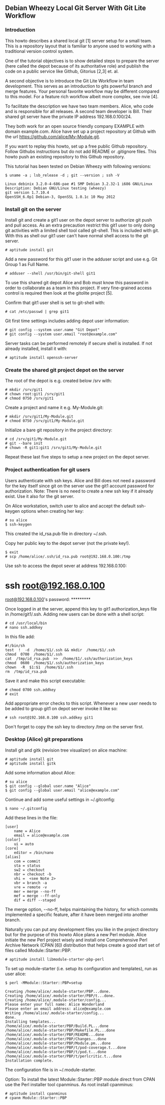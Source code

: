 ## Debian Wheezy Local Git Server With Git Lite Workflow

### Introduction

This howto describes a shared local git [1] server setup for a small team.
This is a repository layout that is familiar to anyone used to working with
a traditional version control system.

One of the tutorial objectives is to show detailed steps to prepare the server
(here called the depot because of its authoritative role) and publish the code
on a public service like Github, Gitorius [2,3] et. al.

A second objective is to introduce the Git Lite Workflow in team development.
This serves as an introduction to gits powerful branch and merge features.
Your personal favorite workflow may be different compared to this model.
For a feature rich workflow albeit more complex, see nvie [4].

To facilitate the description we have two team members. Alice, who code and is
responsible for all releases. A second team developer is Bill. Their shared git
server have the private IP address 192.168.0.100/24.

They both work for an open source friendly company EXAMPLE with domain
example.com. Alice have set up a project repository at Github with the
url https://github.com/alice/My-Module.git.

If you want to replay this howto, set up a free public Github repository.
Follow Githubs instructions but do not add README or .gitignore files.
This howto push an existing repository to this Github repository.

This tutorial has been tested on Debian Wheezy with following versions:

    $ uname -a ; lsb_release -d ; git --version ; ssh -V
    
    Linux debinix 3.2.0-4-686-pae #1 SMP Debian 3.2.32-1 i686 GNU/Linux
    Description: Debian GNU/Linux testing (wheezy)
    git version 1.7.10.4
    OpenSSH_6.0p1 Debian-3, OpenSSL 1.0.1c 10 May 2012

 
### Install git on the server

Install git and create a git1 user on the depot server to authorize git
push and pull access. As an extra precaution restrict this git1 user to
only doing git activities with a limited shell tool called git-shell.
This is included with git. With this as shell our git1 user can't have
normal shell access to the git server.

    # aptitude install git

Add a new password for this git1 user in the adduser script and use e.g.
Git Group 1 as Full Name.

    # adduser --shell /usr/bin/git-shell git1

To use this shared git depot Alice and Bob must know this password in order
to collaborate as a team in this project. If very fine-grained access control
is required then look at the gitolite project [5].

Confirm that git1 user shell is set to git-shell with:

    # cat /etc/passwd | grep git1

Git first time settings includes adding depot user information:

    # git config --system user.name "Git Depot"
    # git config --system user.email "root@example.com"

Server tasks can be performed remotely if secure shell is installed.
If not already installed, install it with:

    # aptitude install openssh-server

 
### Create the shared git project depot on the server

The root of the depot is e.g. created below /srv with:

    # mkdir /srv/git1
    # chown root:git1 /srv/git1
    # chmod 0750 /srv/git1

Create a project and name it e.g. My-Module.git:

    # mkdir /srv/git1/My-Module.git
    # chmod 0750 /srv/git1/My-Module.git

Initialize a bare git repository in the project directory:

    # cd /srv/git1/My-Module.git
    # git --bare init
    # chown -R git1:git1 /srv/git1/My-Module.git

Repeat these last five steps to setup a new project on the depot server.

 
### Project authentication for git users

Users authenticate with ssh keys. Alice and Bill does not need a password
for the key itself since git on the server use the git1 account password
for authorization. Note: There is no need to create a new ssh key if it
already exist. Use it also for the git server.

On Alice workstation, switch user to alice and accept the default ssh-keygen
options when creating her key:

    # su alice
    $ ssh-keygen

This created the id_rsa.pub file in directory ~/.ssh.

Copy her public key to the depot server (not the private key!).

    $ exit
    # scp /home/alice/.ssh/id_rsa.pub root@192.168.0.100:/tmp

Use ssh to access the depot sever at address 192.168.0.100:

# ssh root@192.168.0.100
root@192.168.0.100's password: *********

Once logged in at the server, append this key to git1 authorization_keys
file in /home/git1/.ssh. Adding new users can be done with a shell script:

    # cd /usr/local/bin
    # nano ssh.addkey

In this file add:

    #!/bin/sh
    test  !  -d  /home/$1/.ssh && mkdir  /home/$1/.ssh
    chmod  0700  /home/$1/.ssh
    cat  /tmp/id_rsa.pub  >>  /home/$1/.ssh/authorization_keys
    chmod  0600  /home/$1/.ssh/authorization_keys
    chown  -R  $1:$1  /home/$1/.ssh
    rm  /tmp/id_rsa.pub

Save it and make this script executable:

    # chmod 0700 ssh.addkey
    # exit

Add appropriate error checks to this script. Whenever a new user needs to
be added to group git1 on depot server invoke it like so:

    # ssh root@192.168.0.100 ssh.addkey git1

Don't forget to copy the ssh key to directory /tmp on the server first.

 
### Desktop (Alice) git preparations

Install git and gitk (revision tree visualizer) on alice machine:

    # aptitude install git
    # aptitude install gitk

Add some information about Alice:

    # su alice
    $ git config --global user.name "Alice"
    $ git config --global user.email "alice@example.com"

Continue and add some useful settings in ~/.gitconfig:

    $ nano ~/.gitconfig

Add these lines in the file:

    [user]
        name = Alice
        email = alice@example.com
    [color]
        ui = auto
    [core]
        editor = /bin/nano
    [alias]
        com = commit
        sta = status
        sw2 = checkout
        nbr = checkout -b
        vhi =  <see Note 2>
        vbr = branch -a
        vre = remote -v
        mer = merge --no-ff
        mef = merge --ff-only
        dif = diff --staged

The merge option, --no-ff, helps maintaining the history, for which commits
implemented a specific feature, after it have been merged into another branch.

Naturally you can put any development files you like in the project directory
but for the purpose of this howto Alice plans a new Perl module. Alice
initiate the new Perl project wisely and install one Comprehensive Perl
Archive Network (CPAN [6]) distribution that helps create a good start set
of files called Module::Starter::PBP.

    # aptitude install libmodule-starter-pbp-perl

To set up module-starter (i.e. setup its configuration and templates), run as user alice:

    $ perl -MModule::Starter::PBP=setup
    
    Creating /home/alice/.module-starter/PBP...done.
    Creating /home/alice/.module-starter/PBP/t...done.
    Creating /home/alice/.module-starter/config...
    Please enter your full name: Alice Wonderland
    Please enter an email address: alice@example.com
    Writing /home/alice/.module-starter/config...
    done.
    Installing templates...
    /home/alice/.module-starter/PBP/Build.PL...done
    /home/alice/.module-starter/PBP/Makefile.PL...done
    /home/alice/.module-starter/PBP/README...done
    /home/alice/.module-starter/PBP/Changes...done
    /home/alice/.module-starter/PBP/Module.pm...done
    /home/alice/.module-starter/PBP/t/pod-coverage.t...done
    /home/alice/.module-starter/PBP/t/pod.t...done
    /home/alice/.module-starter/PBP/t/perlcritic.t...done
    Installation complete.

The configuration file is in ~/.module-starter.

Option: To install the latest Module::Starter::PBP module direct from CPAN use
the Perl installer tool cpanminus. As root install cpanminus:

    # aptitude install cpanminus
    # cpanm Module::Starter::PBP

